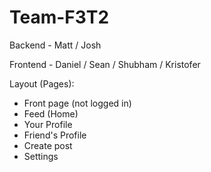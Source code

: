 # Team-F3T2

Backend - Matt / Josh

Frontend - Daniel / Sean / Shubham / Kristofer



Layout (Pages):
- Front page (not logged in)
- Feed (Home)
- Your Profile
- Friend's Profile
- Create post
- Settings
